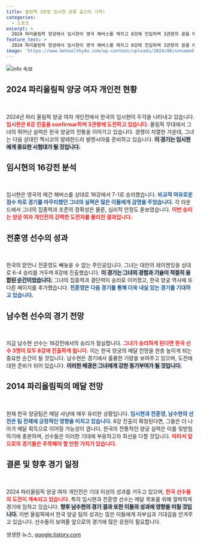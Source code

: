 ```yaml
---
title: 올림픽 3관왕 임시현 강릉 출신의 기적!
categories:
  - 스포츠
excerpt: >
  2024 파리올림픽 양궁에서 임시현이 영국 해버스를 제치고 8강에 진입하며 3관왕의 꿈을 이어갔습니다! 남수현까지 합류하면 한국 선수 3명의 8강 진출이 확정되며, 메달 기대감이 더욱 고조되고 있습니다. 클릭하여 자세한 소식을 확인하세요!
feature_text: >
  2024 파리올림픽 양궁에서 임시현이 영국 해버스를 제치고 8강에 진입하며 3관왕의 꿈을 이어갔습니다! 남수현까지 합류하면 한국 선수 3명의 8강 진출이 확정되며, 메달 기대감이 더욱 고조되고 있습니다. 클릭하여 자세한 소식을 확인하세요!
image: 'https://www.behealthy4u.com/wp-content/uploads/2024/06/unnamed-file.png'
---
```


<p><img src="https://www.behealthy4u.com/wp-content/uploads/2024/06/unnamed-file.png" alt="info 속보" /></p>

<h2 data-ke-size="size26">2024 파리올림픽 양궁 여자 개인전 현황</h2>

<p data-ke-size="size16">&nbsp;</p>

<p>2024년 파리 올림픽 양궁 여자 개인전에서 한국의 임시현이 두각을 나타내고 있습니다. <b><span style="color: #ee2323;">임시현은 8강 진출을 confirmar하며 3관왕에 도전하고 있습니다.</span></b> 올림픽 무대에서 그녀의 뛰어난 실력은 한국 양궁의 전통을 이어가고 있습니다. 경쟁이 치열한 가운데, 그녀는 다음 상대인 멕시코의 알레한드라 발렌시아를 준비하고 있습니다. <b><span style="background-color: #21538527;">이 경기는 임시현에게 중요한 시험대가 될 것입니다.</span></b> </p>

<h2 data-ke-size="size26">임시현의 16강전 분석</h2>

<p data-ke-size="size16">&nbsp;</p>

<p>임시현은 영국의 메건 해버스를 상대로 16강에서 7-1로 승리했습니다. <b><span style="color: #1a5490;">비교적 여유로운 점수 차로 경기를 마무리했던 그녀의 실력은 많은 이들에게 감명을 주었습니다.</span></b> 각 라운드에서 그녀의 집중력과 조준의 정확성은 물론, 심리적 안정도 돋보였습니다. <b><span style="color: #ee2323;">이번 승리는 양궁 여자 개인전의 강력한 도전자를 물리친 결과입니다.</span></b></p>

<h2 data-ke-size="size26">전훈영 선수의 성과</h2>

<p data-ke-size="size16">&nbsp;</p>

<p>한국의 맏언니 전훈영도 빼놓을 수 없는 주인공입니다. 그녀는 대만의 레이젠잉을 상대로 6-4 승리를 거두며 8강에 진출했습니다. <b><span style="background-color: #21538527;">이 경기는 그녀의 경험과 기술이 적절히 융합된 순간이었습니다.</span></b> 그녀의 집중력과 결단력이 승리로 이어졌고, 한국 양궁 역사에 또 다른 페이지를 추가했습니다. <b><span style="color: #1a5490;">전훈영은 다음 경기를 통해 더욱 내실 있는 경기를 기대하고 있습니다.</span></b></p>

<h2 data-ke-size="size26">남수현 선수의 경기 전망</h2>

<p data-ke-size="size16">&nbsp;</p>

<p>지금 남수현 선수는 16강전에서의 승리가 절실합니다. <b><span style="color: #ee2323;">그녀가 승리하게 된다면 한국 선수 3명이 모두 8강에 진출하게 됩니다.</span></b> 이는 한국 양궁의 메달 전망을 한층 높이게 되는 중요한 순간이 될 것입니다. 남수현은 경기에서 훌륭한 기량을 보여주고 있으며, 도전에 대한 준비가 되어 있습니다. <b><span style="background-color: #21538527;">이러한 배경은 그녀에게 강한 동기부여가 될 것입니다.</span></b> </p>

<h2 data-ke-size="size26">2014 파리올림픽의 메달 전망</h2>

<p data-ke-size="size16">&nbsp;</p>

<p>현재 한국 양궁팀은 메달 사냥에 매우 유리한 상황입니다. <b><span style="color: #1a5490;">임시현과 전훈영, 남수현의 선전은 팀 전체에 긍정적인 영향을 미치고 있습니다.</span></b> 8강 진출이 확정된다면, 그들은 더 나아가 메달 획득으로 이어질 가능성이 큽니다. 한국의 전통적인 양궁 실력은 이를 뒷받침하기에 충분하며, 선수들은 이러한 기대에 부응하고자 최선을 다할 것입니다. <b><span style="color: #ee2323;">따라서 앞으로의 경기들은 주목해야 할 만한 가치가 있습니다.</span></b></p>

<h2 data-ke-size="size26">결론 및 향후 경기 일정</h2>

<p data-ke-size="size16">&nbsp;</p>

<p>2024 파리올림픽 양궁 여자 개인전은 기대 이상의 성과를 거두고 있으며, <b><span style="color: #ee2323;">한국 선수들의 도전이 계속되고 있습니다.</span></b> 특히 임시현과 전훈영 선수는 메달 목표를 위해 절박하게 경기에 임하고 있습니다. <b><span style="background-color: #21538527;">향후 남수현의 경기 결과 또한 이들의 성과에 영향을 미칠 것입니다.</span></b> 이번 올림픽에서 한국 양궁 팀의 성과는 많은 이들에게 자부심과 기대감을 안겨주고 있습니다. 선수들이 보여줄 앞으로의 경기에 많은 응원이 필요합니다.</p>
생생한 뉴스, <a href="https://qoogle.tistory.com" rel="dofollow">qoogle.tistory.com</a>


